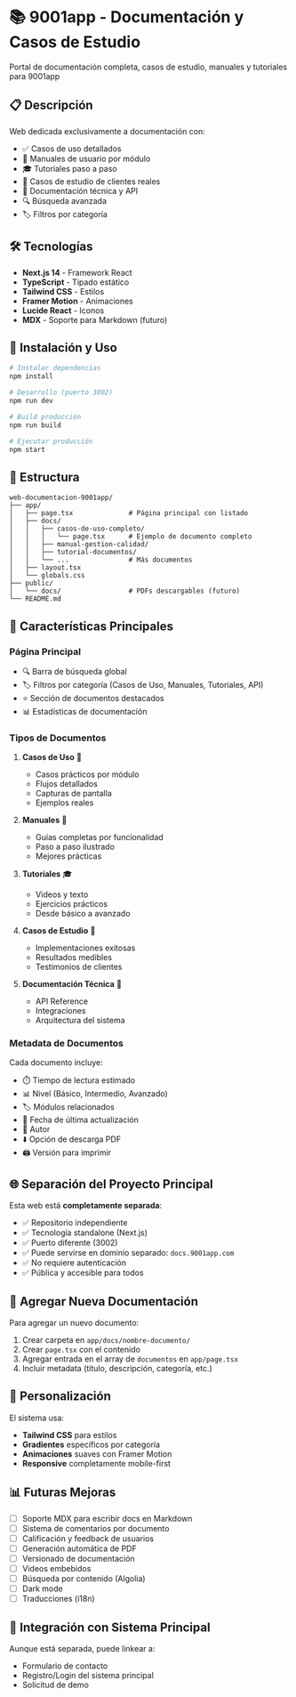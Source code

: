 # 📚 9001app - Documentación y Casos de Estudio

Portal de documentación completa, casos de estudio, manuales y tutoriales para 9001app

## 📋 Descripción

Web dedicada exclusivamente a documentación con:
- ✅ Casos de uso detallados
- 📖 Manuales de usuario por módulo
- 🎓 Tutoriales paso a paso
- 💼 Casos de estudio de clientes reales
- 🔧 Documentación técnica y API
- 🔍 Búsqueda avanzada
- 🏷️ Filtros por categoría

## 🛠️ Tecnologías

- **Next.js 14** - Framework React
- **TypeScript** - Tipado estático
- **Tailwind CSS** - Estilos
- **Framer Motion** - Animaciones
- **Lucide React** - Iconos
- **MDX** - Soporte para Markdown (futuro)

## 🚀 Instalación y Uso

```bash
# Instalar dependencias
npm install

# Desarrollo (puerto 3002)
npm run dev

# Build producción
npm run build

# Ejecutar producción
npm start
```

## 📂 Estructura

```
web-documentacion-9001app/
├── app/
│   ├── page.tsx              # Página principal con listado
│   ├── docs/
│   │   ├── casos-de-uso-completo/
│   │   │   └── page.tsx      # Ejemplo de documento completo
│   │   ├── manual-gestion-calidad/
│   │   ├── tutorial-documentos/
│   │   └── ...               # Más documentos
│   ├── layout.tsx
│   └── globals.css
├── public/
│   └── docs/                 # PDFs descargables (futuro)
└── README.md
```

## 🎯 Características Principales

### Página Principal
- 🔍 Barra de búsqueda global
- 🏷️ Filtros por categoría (Casos de Uso, Manuales, Tutoriales, API)
- ⭐ Sección de documentos destacados
- 📊 Estadísticas de documentación

### Tipos de Documentos

1. **Casos de Uso** 🎯
   - Casos prácticos por módulo
   - Flujos detallados
   - Capturas de pantalla
   - Ejemplos reales

2. **Manuales** 📖
   - Guías completas por funcionalidad
   - Paso a paso ilustrado
   - Mejores prácticas

3. **Tutoriales** 🎓
   - Videos y texto
   - Ejercicios prácticos
   - Desde básico a avanzado

4. **Casos de Estudio** 💼
   - Implementaciones exitosas
   - Resultados medibles
   - Testimonios de clientes

5. **Documentación Técnica** 🔧
   - API Reference
   - Integraciones
   - Arquitectura del sistema

### Metadata de Documentos
Cada documento incluye:
- ⏱️ Tiempo de lectura estimado
- 📊 Nivel (Básico, Intermedio, Avanzado)
- 🏷️ Módulos relacionados
- 📅 Fecha de última actualización
- 👤 Autor
- ⬇️ Opción de descarga PDF
- 🖨️ Versión para imprimir

## 🌐 Separación del Proyecto Principal

Esta web está **completamente separada**:
- ✅ Repositorio independiente
- ✅ Tecnología standalone (Next.js)
- ✅ Puerto diferente (3002)
- ✅ Puede servirse en dominio separado: `docs.9001app.com`
- ✅ No requiere autenticación
- ✅ Pública y accesible para todos

## 📝 Agregar Nueva Documentación

Para agregar un nuevo documento:

1. Crear carpeta en `app/docs/nombre-documento/`
2. Crear `page.tsx` con el contenido
3. Agregar entrada en el array de `documentos` en `app/page.tsx`
4. Incluir metadata (título, descripción, categoría, etc.)

## 🎨 Personalización

El sistema usa:
- **Tailwind CSS** para estilos
- **Gradientes** específicos por categoría
- **Animaciones** suaves con Framer Motion
- **Responsive** completamente mobile-first

## 📊 Futuras Mejoras

- [ ] Soporte MDX para escribir docs en Markdown
- [ ] Sistema de comentarios por documento
- [ ] Calificación y feedback de usuarios
- [ ] Generación automática de PDF
- [ ] Versionado de documentación
- [ ] Videos embebidos
- [ ] Búsqueda por contenido (Algolia)
- [ ] Dark mode
- [ ] Traducciones (i18n)

## 🔗 Integración con Sistema Principal

Aunque está separada, puede linkear a:
- Formulario de contacto
- Registro/Login del sistema principal
- Solicitud de demo



